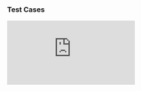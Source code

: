 ### Test Cases
	
![Test Cases](https://github.com/Sumit21adm/M2_Phonebook_Java/blob/9bdf3b60053d649905e4f408741b62a620dbafae/02_Architecture/TestCasesForPhonebookInJAVA.pdf "Test Cases")